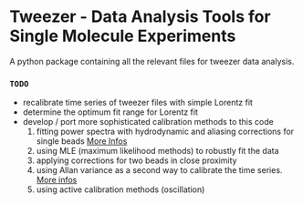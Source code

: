 # Tweezer - Data Analysis Tools for Single Molecule Experiments

A python package containing all the relevant files for tweezer data analysis.

### `TODO`

* recalibrate time series of tweezer files with simple Lorentz fit
* determine the optimum fit range for Lorentz fit
* develop / port more sophisticated calibration methods to this code
    1. fitting power spectra with hydrodynamic and aliasing corrections for single beads [More Infos](https://bitbucket.org/majahn/tweezer/issue/5/fit-power-spectra-with-lorentzian-with)
    2. using MLE (maximum likelihood methods) to robustly fit the data
    3. applying corrections for two beads in close proximity
    4. using Allan variance as a second way to calibrate the time series. [More infos](https://bitbucket.org/majahn/tweezer/issue/6/fit-power-spectra-with-lorentzian-with)
    5. using active calibration methods (oscillation)